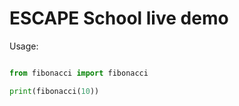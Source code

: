 # ESCAPE School live demo 

Usage:
```python

from fibonacci import fibonacci

print(fibonacci(10))

```

